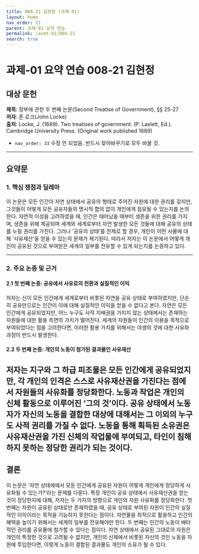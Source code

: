 ```yaml
---
title: 008-21 김현정 (과제-01)
layout: home
nav_order: 21
parent: 과제-01 요약 연습
permalink: /asmt-01/008-21
search: true
---
```


# 과제-01 요약 연습 008-21 김현정

## 대상 문헌  
**제목**: 정부에 관한 두 번째 논문(Second Treatise of Government), §§ 25-27  
**저자**: 존 로크(John Locke)  
**출처**: Locke, J. (1689). Two treatises of government. (P. Laslett, Ed.). Cambridge University Press. (Original work published 1689)  


* `nav_order: 33` 수정 안 되었음. 반드시 찾아바꾸기로 모두 바꿀 것. 

---

## 요약문  

### 1. 핵심 쟁점과 딜레마  
이 논문은 모든 인간이 자연 상태에서 공유의 형태로 주어진 자원에 대한 권리를 갖지만, 그것들이 어떻게 모든 공유자들의 명시적 합의 없이 개인에게 점유될 수 있는지를 논의한다. 자연적 이성을 고려하였을 때, 인간은 태어났을 때부터 생존을 위한 권리를 가지며, 생존을 위해 제공되며 세계와 세계로부터 자연 발생한 모든 것들에 대해 공유의 상태를 누릴 권리를 가진다. 그러나 ‘공유의 상태’를 전제로 할 경우, 개인이 어떤 사물에 대해 ‘사유재산’을 얻을 수 있는지 문제가 제기된다. 따라서 저자는 이 논문에서 어떻게 개인이 공유된 것으로 부여받은 세계의 일부를 전유할 수 있게 되는지를 논증하고 있다.    

---

### 2. 주요 논증 및 근거  

#### 2.1 첫 번째 논증: 공유에서 사유로의 전환과 실질적인 이익  
저자는 신이 모든 인간에게 세계로부터 비롯된 자연을 공유 상태로 부여하였지만, 단순히 공유만으로는 인간이 이에 대해 실질적인 이익을 얻을 수 없다고 본다. 자연은 모든 인간에게 공유되었지만, 어느 누구도 사적 지배권을 가지지 않는 상태에서는 존재하는 자원들에 대한 활용 측면의 가치가 떨어진다. 세계의 자원들이 인간의 이용을 목적으로 부여되었다는 점을 고려한다면, 이러한 활용 가치를 위해서는 야생의 것에 대한 사유화 과정이 반드시 발생한다.  

#### 2.2 두 번째 논증: 개인의 노동이 첨가된 결과물인 사유재산   
저자는 지구와 그 하급 피조물은 모든 인간에게 공유되었지만, 각 개인의 인격은 스스로 사유재산권을 가진다는 점에서 자원들의 사유화를 정당화한다. 노동과 작업은 개인의 신체 활동으로 이루어진 ‘그의 것’이다. 공유 상태에서 노동자가 자신의 노동을 결합한 대상에 대해서는 그 이외의 누구도 사적 권리를 가질 수 없다. 노동을 통해 획득된 소유권은 사유재산권을 가진 신체의 작업물에 부여되고, 타인이 침해하지 못하는 정당한 권리가 되는 것이다. 
---

## 결론  
이 논문은 ‘자연 상태에에서 모둔 인간에게 공유된 자원이 어떻게 개인에게 정당하게 사유화될 수 있는가?’라는 문제를 다룬다. 특정 개인이 공유 상태에서 사유재산권을 얻는 것이 정당한지에 대해, 저자는 두 가지의 방향으로 개인의 자원 사유화를 정당화한다. 첫 번째는 자원이 공유된 상태로만 존재하였을 때, 공유 상태로 부여된 자원이 인간의 실질적인 이익이라는 목적을 기능하지 못한다는 점이다. 자연물을 최적으로 활용하고 인간의 혜택을 높이기 위해서는 세계의 일부를 전유해야만 한다. 두 번째는 인간의 노동이 배타적인 권리를 공유물에 첨가할 수 있다는 점이다. 자연 상태에서 공유된 그대로의 자원은 개인의 특정한 것으로 고려될 수 없지만, 개인의 신체에서 비롯된 자신의 것인 노동을 자원에 투입한다면, 이렇게 노동이 결합된 결과물도 개인의 소유가 될 수 있다. 


